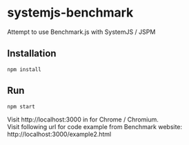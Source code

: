 # systemjs-benchmark
Attempt to use Benchmark.js with SystemJS / JSPM

## Installation
```
npm install
```

## Run
```
npm start
```
Visit http://localhost:3000 in for Chrome / Chromium.  
Visit following url for code example from Benchmark website:
http://localhost:3000/example2.html
